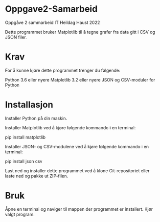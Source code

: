 # Oppgave2-Samarbeid
Oppgåve 2 sammarbeid IT Heildag Haust 2022

Dette programmet bruker Matplotlib til å tegne grafer fra data gitt i CSV og JSON filer.

# Krav
For å kunne kjøre dette programmet trenger du følgende:

Python 3.6 eller nyere
Matplotlib 3.2 eller nyere
JSON og CSV-moduler for Python

# Installasjon

Installer Python på din maskin.

Installer Matplotlib ved å kjøre følgende kommando i en terminal:

pip install matplotlib

Installer JSON- og CSV-modulene ved å kjøre følgende kommando i en terminal:

pip install json csv

Last ned og installer dette programmet ved å klone Git-repositoriet eller laste ned og pakke ut ZIP-filen.

# Bruk
Åpne en terminal og naviger til mappen der programmet er installert.
Kjør valgt program.
